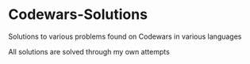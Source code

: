 # Codewars-Solutions
Solutions to various problems found on Codewars in various languages


All solutions are solved through my own attempts
